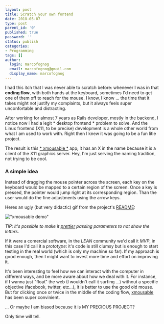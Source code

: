 ```yaml
---
layout: post
title: Scratch your own fontend
date: 2018-05-07
type: post
parent_id: '0'
published: true
password: ''
status: publish
categories:
- Programming
tags: []
author:
  login: marcofognog
  email: marcofognog@gmail.com
  display_name: marcofognog
---
```


I had this itch that I was never able to scratch before: whenever I was in that **coding flow**, with both hands at the keyboard, sometimes I'd need to get one of them off to reach for the mouse. I know, I know ... the time that it takes might not justify my complaints, but it always feels super unconfortable and distracting.

After working for almost 7 years as Rails developer, mostly in the backend, I notice now I had a legit * desktop frontend * problem to solve. And the Linux frontend (X11, to be precise) development is a whole other world from what I am used to work with. Right then I knew it was going to be a fun litle project.

The result is this [* xmousable *](https://github.com/marcofognog/xmousable) app, it has an X in the name because it is a client of the X11 graphics server. Hey, I'm just serving the naming tradition, not trying to be cool.

### A simple idea

Instead of dragging the mouse pointer across the screen, each key on the keyboard would be mapped to a certain region of the screen. Once a key is pressed, the pointer would jump right at its corresponding region. Than the user would do the fine adjustments using the arrow keys.

Heres an ugly (but very didactic) gif from the project's [README](https://github.com/marcofognog/xmousable):

!["xmousable demo"](https://raw.githubusercontent.com/marcofognog/xmousable/master/xmousable-demo-1.gif "xmousable demo")

*TIP: it's possible to make it [prettier](https://raw.githubusercontent.com/marcofognog/xmousable/master/xmousable-demo-2.gif "xmousable prettier") passing parameters to not show the letters.*


If it were a comercial software, in the *LEAN* community we'd call it *MVP*, in this case I'd call it a *prototype*: it's code is still clumsy but is enough to start testing in the real world (which is only my machine so far). If my approach is good enough, then I might want to invest more time and effort on improving it.

It's been interesting to feel how we can interact with the computer in different ways, and be more aware about how we deal with it. For instance, if I wanna just "float" the web (I wouldn't call it surfing ...) without a specific objective (facebook, twitter, etc...), it is better to use the good old mouse. But for clicking once or twice in the middle of the coding flow, [xmousable](https://github.com/marcofognog/xmousable) has been super convinient.

... Or maybe I am biased because it is MY PRECIOUS PROJECT?

Only time will tell.




